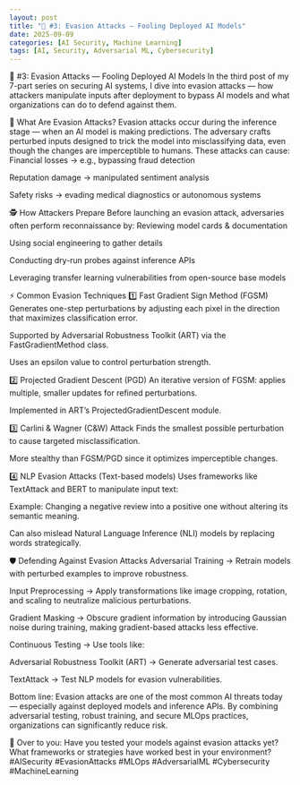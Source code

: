```yaml
---
layout: post
title: "🔐 #3: Evasion Attacks — Fooling Deployed AI Models"
date: 2025-09-09
categories: [AI Security, Machine Learning]
tags: [AI, Security, Adversarial ML, Cybersecurity]
---
```


🔐 #3: Evasion Attacks — Fooling Deployed AI Models
In the third post of my 7-part series on securing AI systems, I dive into evasion attacks — how attackers manipulate inputs after deployment to bypass AI models and what organizations can do to defend against them.

🎯 What Are Evasion Attacks?
Evasion attacks occur during the inference stage — when an AI model is making predictions.
 The adversary crafts perturbed inputs designed to trick the model into misclassifying data, even though the changes are imperceptible to humans.
These attacks can cause:
Financial losses → e.g., bypassing fraud detection


Reputation damage → manipulated sentiment analysis


Safety risks → evading medical diagnostics or autonomous systems



🕵️ How Attackers Prepare
Before launching an evasion attack, adversaries often perform reconnaissance by:
Reviewing model cards & documentation


Using social engineering to gather details


Conducting dry-run probes against inference APIs


Leveraging transfer learning vulnerabilities from open-source base models



⚡ Common Evasion Techniques
1️⃣ Fast Gradient Sign Method (FGSM)
Generates one-step perturbations by adjusting each pixel in the direction that maximizes classification error.


Supported by Adversarial Robustness Toolkit (ART) via the FastGradientMethod class.


Uses an epsilon value to control perturbation strength.


2️⃣ Projected Gradient Descent (PGD)
An iterative version of FGSM: applies multiple, smaller updates for refined perturbations.


Implemented in ART’s ProjectedGradientDescent module.


3️⃣ Carlini & Wagner (C&W) Attack
Finds the smallest possible perturbation to cause targeted misclassification.


More stealthy than FGSM/PGD since it optimizes imperceptible changes.


4️⃣ NLP Evasion Attacks (Text-based models)
Uses frameworks like TextAttack and BERT to manipulate input text:


Example: Changing a negative review into a positive one without altering its semantic meaning.


Can also mislead Natural Language Inference (NLI) models by replacing words strategically.



🛡️ Defending Against Evasion Attacks
Adversarial Training → Retrain models with perturbed examples to improve robustness.


Input Preprocessing → Apply transformations like image cropping, rotation, and scaling to neutralize malicious perturbations.


Gradient Masking → Obscure gradient information by introducing Gaussian noise during training, making gradient-based attacks less effective.


Continuous Testing → Use tools like:


Adversarial Robustness Toolkit (ART) → Generate adversarial test cases.


TextAttack → Test NLP models for evasion vulnerabilities.



Bottom line:
 Evasion attacks are one of the most common AI threats today — especially against deployed models and inference APIs. By combining adversarial testing, robust training, and secure MLOps practices, organizations can significantly reduce risk.

💬 Over to you:
 Have you tested your models against evasion attacks yet? What frameworks or strategies have worked best in your environment?
#AISecurity #EvasionAttacks #MLOps #AdversarialML #Cybersecurity #MachineLearning



